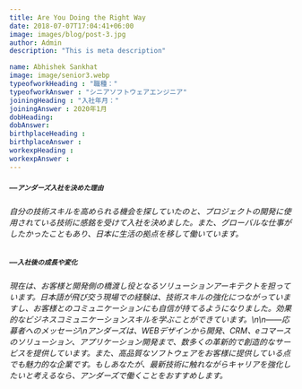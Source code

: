 ```yaml
---
title: Are You Doing the Right Way
date: 2018-07-07T17:04:41+06:00
image: images/blog/post-3.jpg
author: Admin
description: "This is meta description"

name: Abhishek Sankhat
image: image/senior3.webp
typeofworkHeading : "職種："
typeofworkAnswer : "シニアソフトウェアエンジニア"
joiningHeading : "入社年月："
joiningAnswer : 2020年1月
dobHeading: 
dobAnswer: 
birthplaceHeading : 
birthplaceAnswer : 
workexpHeading : 
workexpAnswer :
---
```


##### **`――アンダーズ入社を決めた理由`**

###### 自分の技術スキルを高められる機会を探していたのと、プロジェクトの開発に使用されている技術に感銘を受けて入社を決めました。また、グローバルな仕事がしたかったこともあり、日本に生活の拠点を移して働いています。

##### **`――入社後の成長や変化`**

###### 現在は、お客様と開発側の橋渡し役となるソリューションアーキテクトを担っています。日本語が飛び交う現場での経験は、技術スキルの強化につながっていますし、お客様とのコミュニケーションにも自信が持てるようになりました。効果的なビジネスコミュニケーションスキルを学ぶことができています。\n\n――応募者へのメッセージ\nアンダーズは、WEBデザインから開発、CRM、eコマースのソリューション、アプリケーション開発まで、数多くの革新的で創造的なサービスを提供しています。また、高品質なソフトウェアをお客様に提供している点でも魅力的な企業です。もしあなたが、最新技術に触れながらキャリアを強化したいと考えるなら、アンダーズで働くことをおすすめします。
&nbsp;
&nbsp;
